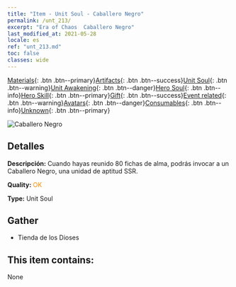 ```yaml
---
title: "Item - Unit Soul - Caballero Negro"
permalink: /unt_213/
excerpt: "Era of Chaos  Caballero Negro"
last_modified_at: 2021-05-28
locale: es
ref: "unt_213.md"
toc: false
classes: wide
---
```

 [Materials](/ItemsES/){: .btn .btn--primary}[Artifacts](/ItemsES/Artifacts/){: .btn .btn--success}[Unit Soul](/ItemsES/UnitSoul/){: .btn .btn--warning}[Unit Awakening](/ItemsES/UnitAwakening/){: .btn .btn--danger}[Hero Soul](/ItemsES/HeroSoul/){: .btn .btn--info}[Hero Skill](/ItemsES/HeroSkill/){: .btn .btn--primary}[Gift](/ItemsES/Gift/){: .btn .btn--success}[Event related](/ItemsES/Events/){: .btn .btn--warning}[Avatars](/ItemsES/Avatars/){: .btn .btn--danger}[Consumables](/ItemsES/Consumables/){: .btn .btn--info}[Unknown](/ItemsES/Unknown/){: .btn .btn--primary}

 ![Caballero Negro](/images/u/ti_siwangqishi.jpg)

## Detalles
 **Descripción:** Cuando hayas reunido 80 fichas de alma, podrás invocar a un Caballero Negro, una unidad de aptitud SSR.

 **Quality:** <span style="color: #FF8C00">OK</span>

 **Type:** Unit Soul

## Gather

*    Tienda de los Dioses 

## This item contains:

  None

